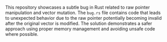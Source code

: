This repository showcases a subtle bug in Rust related to raw pointer manipulation and vector mutation.  The `bug.rs` file contains code that leads to unexpected behavior due to the raw pointer potentially becoming invalid after the original vector is modified.  The solution demonstrates a safer approach using proper memory management and avoiding unsafe code where possible.